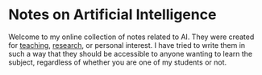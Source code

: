 # Notes on Artificial Intelligence

Welcome to my online collection of notes related to AI. They were created for [teaching](https://www.bpesquet.fr/teaching/), [research](https://www.bpesquet.fr/research/), or personal interest. I have tried to write them in such a way that they should be accessible to anyone wanting to learn the subject, regardless of whether you are one of my students or not.
